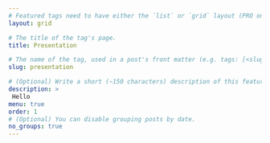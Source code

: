 ```yaml
---
# Featured tags need to have either the `list` or `grid` layout (PRO only).
layout: grid

# The title of the tag's page.
title: Presentation

# The name of the tag, used in a post's front matter (e.g. tags: [<slug>]).
slug: presentation

# (Optional) Write a short (~150 characters) description of this featured tag.
description: >
 Hello
menu: true
order: 1
# (Optional) You can disable grouping posts by date.
no_groups: true
---
```

